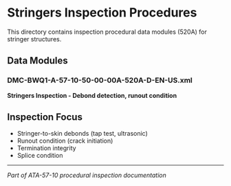 # Stringers Inspection Procedures

This directory contains inspection procedural data modules (520A) for stringer structures.

## Data Modules

### DMC-BWQ1-A-57-10-50-00-00A-520A-D-EN-US.xml
**Stringers Inspection - Debond detection, runout condition**

## Inspection Focus

- Stringer-to-skin debonds (tap test, ultrasonic)
- Runout condition (crack initiation)
- Termination integrity
- Splice condition

---

*Part of ATA-57-10 procedural inspection documentation*
